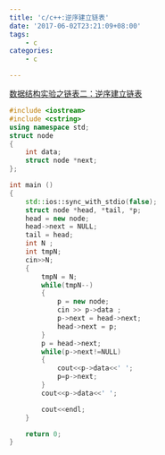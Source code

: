 ```yaml
---
title: 'c/c++:逆序建立链表'
date: '2017-06-02T23:21:09+08:00'
tags:
    - c
categories:
    - c

---
```




[数据结构实验之链表二：逆序建立链表](https://acm.sdut.edu.cn/onlinejudge2/index.php/Home/Index/problemdetail/pid/2117.html)

```c++
#include <iostream>
#include <cstring>
using namespace std;
struct node
{
    int data;
    struct node *next;
};

int main ()
{
    std::ios::sync_with_stdio(false);
    struct node *head, *tail, *p;
    head = new node;
    head->next = NULL;
    tail = head;
    int N ;
    int tmpN;
    cin>>N;
    {
        tmpN = N;
        while(tmpN--)
        {
            p = new node;
            cin >> p->data ;
            p->next = head->next;
            head->next = p;
        }
        p = head->next;
        while(p->next!=NULL)
        {
            cout<<p->data<<' ';
            p=p->next;
        }
        cout<<p->data<<' ';

        cout<<endl;
    }

    return 0;
}

```
